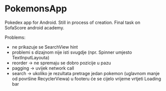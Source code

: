 # PokemonsApp
Pokedex app for Android. Still in process of creation.
Final task on SofaScore android academy.

Problems:
- ne prikazuje se SearchView hint
- problemi s dizajnom nije isti svugdje (npr. Spinner umjesto TextInputLayouta)
- reorder -> ne spremaju se dobro pozicije u pazu
- pagging -> uvijek network call 
- search -> ukoliko je rezultata pretrage jedan pokemon (uglavnom manje od površine RecyclerViewa) u footeru će se cijelo vrijeme vrtjeti Loading bar
